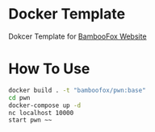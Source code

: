 # Docker Template

Dokcer Template for [BambooFox Website](https://bamboofox.cs.nctu.edu.tw)


# How To Use

```bash
docker build . -t "bamboofox/pwn:base"
cd pwn
docker-compose up -d
nc localhost 10000
start pwn ~~
```

